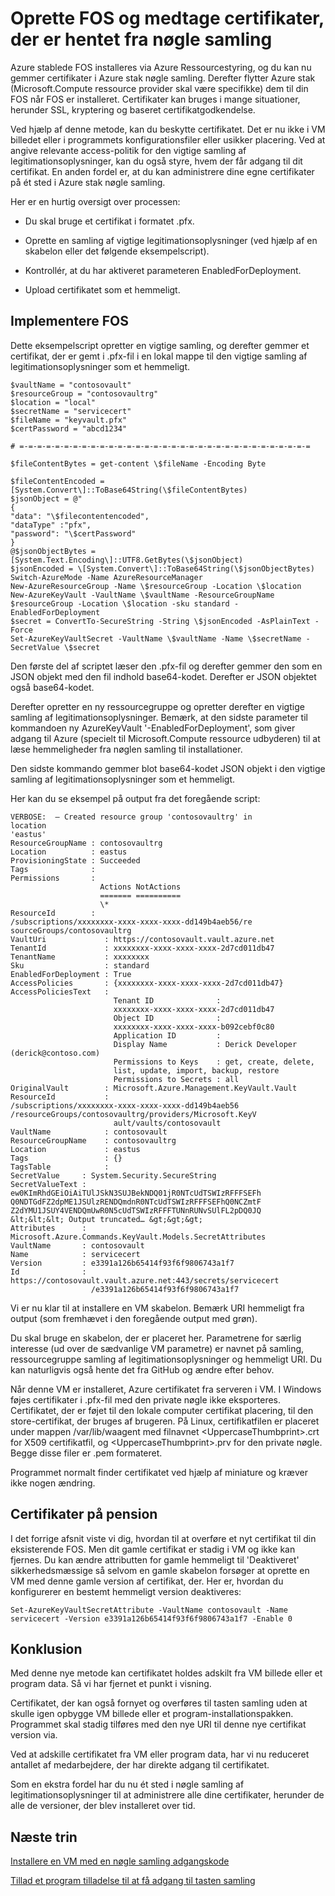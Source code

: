 <properties
    pageTitle="Installere en VM med et certifikat ved hjælp af Azure stak nøgle samling | Microsoft Azure"
    description="Få mere at vide hvordan implementere en VM og Indsæt et certifikat fra Azure stak nøgle samling"
    services="azure-stack"
    documentationCenter=""
    authors="rlfmendes"
    manager="natmack"
    editor=""/>

<tags
    ms.service="azure-stack"
    ms.workload="na"
    ms.tgt_pltfrm="na"
    ms.devlang="na"
    ms.topic="get-started-article"
    ms.date="09/26/2016"
    ms.author="ricardom"/>

# <a name="create-vms-and-include-certificates-retrieved-from-key-vault"></a>Oprette FOS og medtage certifikater, der er hentet fra nøgle samling

Azure stablede FOS installeres via Azure Ressourcestyring, og du kan nu gemmer certifikater i Azure stak nøgle samling. Derefter flytter Azure stak (Microsoft.Compute ressource provider skal være specifikke) dem til din FOS når FOS er installeret. Certifikater kan bruges i mange situationer, herunder SSL, kryptering og baseret certifikatgodkendelse.

Ved hjælp af denne metode, kan du beskytte certifikatet. Det er nu ikke i VM billedet eller i programmets konfigurationsfiler eller usikker placering. Ved at angive relevante access-politik for den vigtige samling af legitimationsoplysninger, kan du også styre, hvem der får adgang til dit certifikat. En anden fordel er, at du kan administrere dine egne certifikater på ét sted i Azure stak nøgle samling.

Her er en hurtig oversigt over processen:

-   Du skal bruge et certifikat i formatet .pfx.

-   Oprette en samling af vigtige legitimationsoplysninger (ved hjælp af en skabelon eller det følgende eksempelscript).

-   Kontrollér, at du har aktiveret parameteren EnabledForDeployment.

-   Upload certifikatet som et hemmeligt.

## <a name="deploying-vms"></a>Implementere FOS

Dette eksempelscript opretter en vigtige samling, og derefter gemmer et certifikat, der er gemt i .pfx-fil i en lokal mappe til den vigtige samling af legitimationsoplysninger som et hemmeligt.

    $vaultName = "contosovault"
    $resourceGroup = "contosovaultrg"
    $location = "local"
    $secretName = "servicecert"
    $fileName = "keyvault.pfx"
    $certPassword = "abcd1234"

    # =-=-=-=-=-=-=-=-=-=-=-=-=-=-=-=-=-=-=-=-=-=-=-=-=-=-=-=-=-=-=-=-=

    $fileContentBytes = get-content \$fileName -Encoding Byte

    $fileContentEncoded =
    [System.Convert\]::ToBase64String(\$fileContentBytes)
    $jsonObject = @"
    {
    "data": "\$filecontentencoded",
    "dataType" :"pfx",
    "password": "\$certPassword"
    }
    @$jsonObjectBytes = [System.Text.Encoding\]::UTF8.GetBytes(\$jsonObject)
    $jsonEncoded = \[System.Convert\]::ToBase64String(\$jsonObjectBytes)
    Switch-AzureMode -Name AzureResourceManager
    New-AzureResourceGroup -Name \$resourceGroup -Location \$location
    New-AzureKeyVault -VaultName \$vaultName -ResourceGroupName
    $resourceGroup -Location \$location -sku standard -EnabledForDeployment
    $secret = ConvertTo-SecureString -String \$jsonEncoded -AsPlainText -Force
    Set-AzureKeyVaultSecret -VaultName \$vaultName -Name \$secretName -SecretValue \$secret

Den første del af scriptet læser den .pfx-fil og derefter gemmer den som en JSON objekt med den fil indhold base64-kodet. Derefter er JSON objektet også base64-kodet.

Derefter opretter en ny ressourcegruppe og opretter derefter en vigtige samling af legitimationsoplysninger. Bemærk, at den sidste parameter til kommandoen ny AzureKeyVault '-EnabledForDeployment', som giver adgang til Azure (specielt til Microsoft.Compute ressource udbyderen) til at læse hemmeligheder fra nøglen samling til installationer.

Den sidste kommando gemmer blot base64-kodet JSON objekt i den vigtige samling af legitimationsoplysninger som et hemmeligt.

Her kan du se eksempel på output fra det foregående script:

    VERBOSE:  – Created resource group 'contosovaultrg' in
    location
    'eastus'
    ResourceGroupName : contosovaultrg
    Location          : eastus
    ProvisioningState : Succeeded
    Tags              :
    Permissions       :
                        Actions NotActions
                        ======= ==========
                        \*
    ResourceId        :
    /subscriptions/xxxxxxxx-xxxx-xxxx-xxxx-dd149b4aeb56/re
    sourceGroups/contosovaultrg
    VaultUri             : https://contosovault.vault.azure.net
    TenantId             : xxxxxxxx-xxxx-xxxx-xxxx-2d7cd011db47
    TenantName           : xxxxxxxx
    Sku                  : standard
    EnabledForDeployment : True
    AccessPolicies       : {xxxxxxxx-xxxx-xxxx-xxxx-2d7cd011db47}
    AccessPoliciesText   :
                           Tenant ID              :
                           xxxxxxxx-xxxx-xxxx-xxxx-2d7cd011db47
                           Object ID              :
                           xxxxxxxx-xxxx-xxxx-xxxx-b092cebf0c80
                           Application ID         :
                           Display Name           : Derick Developer  (derick@contoso.com)
                           Permissions to Keys    : get, create, delete,
                           list, update, import, backup, restore
                           Permissions to Secrets : all
    OriginalVault        : Microsoft.Azure.Management.KeyVault.Vault
    ResourceId           :
    /subscriptions/xxxxxxxx-xxxx-xxxx-xxxx-dd149b4aeb56                 
    /resourceGroups/contosovaultrg/providers/Microsoft.KeyV
                           ault/vaults/contosovault
    VaultName            : contosovault
    ResourceGroupName    : contosovaultrg
    Location             : eastus
    Tags                 : {}
    TagsTable            :
    SecretValue     : System.Security.SecureString
    SecretValueText :
    ew0KImRhdGEiOiAiTUlJSkN3SUJBekNDQ01jR0NTcUdTSWIzRFFFSEFh
    Q0NDTGdFZ2dpME1JSUlzRENDQmdnR0NTcUdTSWIzRFFFSEFhQ0NCZmtF           
    Z2dYMU1JSUY4VENDQmUwR0N5cUdTSWIzRFFFTUNnRUNvSUlFL2pDQ0JQ
    &lt;&lt;&lt; Output truncated… &gt;&gt;&gt;
    Attributes      :
    Microsoft.Azure.Commands.KeyVault.Models.SecretAttributes
    VaultName       : contosovault
    Name            : servicecert
    Version         : e3391a126b65414f93f6f9806743a1f7
    Id              :
    https://contosovault.vault.azure.net:443/secrets/servicecert
                      /e3391a126b65414f93f6f9806743a1f7

Vi er nu klar til at installere en VM skabelon. Bemærk URI hemmeligt fra output (som fremhævet i den foregående output med grøn).

Du skal bruge en skabelon, der er placeret her. Parametrene for særlig interesse (ud over de sædvanlige VM parametre) er navnet på samling, ressourcegruppe samling af legitimationsoplysninger og hemmeligt URI. Du kan naturligvis også hente det fra GitHub og ændre efter behov.

Når denne VM er installeret, Azure certifikatet fra serveren i VM.
I Windows føjes certifikater i .pfx-fil med den private nøgle ikke eksporteres. Certifikatet, der er føjet til den lokale computer certifikat placering, til den store-certifikat, der bruges af brugeren. På Linux, certifikatfilen er placeret under mappen /var/lib/waagent med filnavnet &lt;UppercaseThumbprint&gt;.crt for X509 certifikatfil, og &lt;UppercaseThumbprint&gt;.prv for den private nøgle.
Begge disse filer er .pem formateret.

Programmet normalt finder certifikatet ved hjælp af miniature og kræver ikke nogen ændring.

## <a name="retiring-certificates"></a>Certifikater på pension


I det forrige afsnit viste vi dig, hvordan til at overføre et nyt certifikat til din eksisterende FOS. Men dit gamle certifikat er stadig i VM og ikke kan fjernes. Du kan ændre attributten for gamle hemmeligt til 'Deaktiveret' sikkerhedsmæssige så selvom en gamle skabelon forsøger at oprette en VM med denne gamle version af certifikat, der. Her er, hvordan du konfigurerer en bestemt hemmeligt version deaktiveres:

    Set-AzureKeyVaultSecretAttribute -VaultName contosovault -Name servicecert -Version e3391a126b65414f93f6f9806743a1f7 -Enable 0

## <a name="conclusion"></a>Konklusion


Med denne nye metode kan certifikatet holdes adskilt fra VM billede eller et program data. Så vi har fjernet et punkt i visning.

Certifikatet, der kan også fornyet og overføres til tasten samling uden at skulle igen opbygge VM billede eller et program-installationspakken. Programmet skal stadig tilføres med den nye URI til denne nye certifikat version via.

Ved at adskille certifikatet fra VM eller program data, har vi nu reduceret antallet af medarbejdere, der har direkte adgang til certifikatet.

Som en ekstra fordel har du nu ét sted i nøgle samling af legitimationsoplysninger til at administrere alle dine certifikater, herunder de alle de versioner, der blev installeret over tid.

## <a name="next-steps"></a>Næste trin

[Installere en VM med en nøgle samling adgangskode](azure-stack-kv-deploy-vm-with-secret.md)

[Tillad et program tilladelse til at få adgang til tasten samling](azure-stack-kv-sample-app.md)